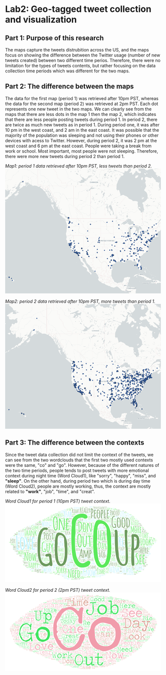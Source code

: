 # Lab2: Geo-tagged tweet collection and visualization

## Part 1:  Purpose of this research 
The maps capture the tweets distrubition across the US, and the maps focus on showing the difference between the Twitter usage (number of new tweets created) between two different time perios. Therefore, there were no limitation for the types of tweets contents, but rather focusing on the data collection time periods which was different for the two maps. 

## Part 2: The difference between the maps
The data for the first map (period 1) was retrieved after 10pm PST, whereas the data for the second map (period 2) was retrieved at 2pm PST. Each dot represents one new tweet in the two maps. We can clearly see from the maps that there are less dots in the map 1 then the map 2, which indicates that there are less people posting tweets during period 1. In period 2, there are twice as much new tweets as in period 1. During period one, it was after 10 pm in the west coast, and 2 am in the east coast. It was possible that the majority of the population was sleeping and not using their phones or other devices with acess to Twitter. However, during period 2, it was 2 pm at the west coast and 6 pm at the east coast. People were taking a break from work or school. Most important, most people were not sleeping. Therefore, there were more new tweets during period 2 than period 1.

*Map1: period 1 data retrieved after 10pm PST, less tweets than period 2.*
![Map1](img/lab2_map1.png)

*Map2: period 2 data retrieved after 10pm PST, more tweets than period 1.*
![Map2](img/lab2_map2.png)


## Part 3: The difference between the contexts
Since the tweet data collection did not limit the context of the tweets, we can see from the two wordclouds that the first two mostly used contexts were the same, "co" and "go". However, because of the different natures of the two time periods, people tends to post tweets with more emotional context during night time (Word Cloud1), like "sorry", "happy", "miss", and **"sleep"**. On the other hand, during period two which is during day time (Word Cloud2), people are mostly working, thus, the context are mostly related to **"work"**, "job", "time", and "creat". 

*Word Cloud1 for period 1 (10pm PST) tweet context.*
![Map1_wordcloud](img/WordArt_1.png)

*Word Cloud2 for period 2 (2pm PST) tweet context.*
![Map2_wordcloud](img/WordArt_2.png)
